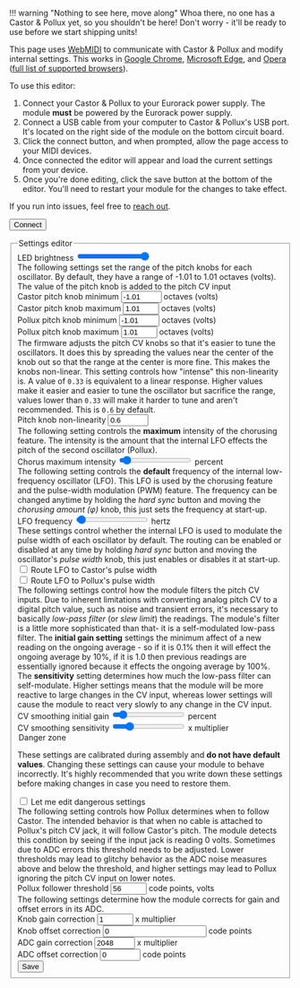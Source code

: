 !!! warning "Nothing to see here, move along"
    Whoa there, no one has a Castor & Pollux yet, so you shouldn't be here! Don't worry - it'll be ready to use before we start shipping units!

This page uses [WebMIDI](https://www.midi.org/17-the-mma/99-web-midi) to communicate with Castor & Pollux and modify internal settings. This works in [Google Chrome](https://www.google.com/chrome/), [Microsoft Edge](https://www.microsoft.com/en-us/edge), and [Opera](https://www.opera.com/) ([full list of supported browsers](https://caniuse.com/midi)).

To use this editor:

1. Connect your Castor & Pollux to your Eurorack power supply. The module **must** be powered by the Eurorack power supply.
1. Connect a USB cable from your computer to Castor & Pollux's USB port. It's located on the right side of the module on the bottom circuit board.
1. Click the connect button, and when prompted, allow the page access to your MIDI devices.
1. Once connected the editor will appear and load the current settings from your device.
1. Once you're done editing, click the save button at the bottom of the editor. You'll need to restart your module for the changes to take effect.

If you run into issues, feel free to [reach out](mailto:support@winterbloom.com).

<button id="connect" class="btn btn-primary btn-lg">Connect</button><span id="connect_info" class="connect-info"></span>

<form id="settings_editor" class="settings-editor hidden">
    <fieldset>
        <legend>Settings editor</legend>
        <div class="form-group">
            <label for="led_brightness">LED brightness</label>
            <input type="range" name="led_brightness" class="form-control" min="0" max="127" value="127" />
        </div>
        <span class="form-message">The following settings set the range of the pitch knobs for each oscillator. By default, they have a range of -1.01 to 1.01 octaves (volts). The value of the pitch knob is added to the pitch CV input</span>
        <div class="form-group">
            <label for="castor_knob_min">Castor pitch knob minimum</label>
            <input type="number" name="castor_knob_min" class="form-control" value="-1.01" step="0.1" min="-3.0" max="0" />
            <span class="form-unit">octaves (volts)</span>
        </div>
        <div class="form-group">
            <label for="castor_knob_max">Castor pitch knob maximum</label>
            <input type="number" name="castor_knob_max" class="form-control" value="1.01" step="0.1" min="0" max="3.0" />
            <span class="form-unit">octaves (volts)</span>
        </div>
        <div class="form-group">
            <label for="pollux_knob_min">Pollux pitch knob minimum</label>
            <input type="number" name="pollux_knob_min" class="form-control" value="-1.01" step="0.1" min="-3.0" max="0" />
            <span class="form-unit">octaves (volts)</span>
        </div>
        <div class="form-group">
            <label for="pollux_knob_max">Pollux pitch knob maximum</label>
            <input type="number" name="pollux_knob_max" class="form-control" value="1.01" step="0.1" min="0" max="3.0" />
            <span class="form-unit">octaves (volts)</span>
        </div>
        <span class="form-message">
        The firmware adjusts the pitch CV knobs so that it's easier to tune
        the oscillators. It does this by spreading the values near the center
        of the knob out so that the range at the center is more fine. This
        makes the knobs non-linear. This setting controls how "intense"
        this non-linearity is. A value of <code>0.33</code> is equivalent to a linear
        response. Higher values make it easier and easier to tune the
        oscillator but sacrifice the range, values lower than <code>0.33</code> will
        make it harder to tune and aren't recommended. This is <code>0.6</code> by
        default.
        </span>
        <div class="form-group">
            <label for="pitch_knob_nonlinearity">Pitch knob non-linearity</label>
            <input type="number" name="pitch_knob_nonlinearity" class="form-control" value="0.6" step="0.01" min="0.33" max="1.0" />
            <span class="form-unit"></span>
        </div>
        <span class="form-message">The following setting controls the <strong>maximum</strong> intensity of the chorusing feature. The intensity is the amount that the internal LFO effects the pitch of the second oscillator (Pollux).</span>
        <div class="form-group">
            <label for="chorus_max_intensity">Chorus maximum intensity</label>
            <input type="range" name="chorus_max_intensity" class="form-control" value="0.05" step="0.01" min="0" max="1.0" />
            <span class="form-unit"><span id="chorus_max_intensity_display_value"></span> percent</span>
        </div>
        <span class="form-message">The following setting controls the <strong>default</strong> frequency of the internal low-frequency oscillator (LFO). This LFO is used by the chorusing feature and the pulse-width modulation (PWM) feature. The frequency can be changed anytime by holding the <em>hard sync</em> button and moving the <em>chorusing amount (φ)</em> knob, this just sets the frequency at start-up.</span>
        <div class="form-group">
            <label for="lfo_frequency">LFO frequency</label>
            <input type="range" name="lfo_frequency" class="form-control" value="0.2" step="0.1" min="0.1" max="5.0" />
            <span class="form-unit"><span id="lfo_frequency_display_value"></span> hertz</span>
        </div>
        <span class="form-message">These settings control whether the internal LFO is used to modulate the pulse width of each oscillator by default. The routing can be enabled or disabled at any time by holding <em>hard sync</em> button and moving the oscillator's <em>pulse width</em> knob, this just enables or disables it at start-up.</span>
        <div class="form-group">
            <label for="castor_lfo_pwm">
            <input type="checkbox" id="castor_lfo_pwm" name="castor_lfo_pwm" value="on" /> Route LFO to Castor's pulse width</label>
        </div>
        <div class="form-group">
            <label for="pollux_lfo_pwm">
            <input type="checkbox" id="pollux_lfo_pwm" name="pollux_lfo_pwm" value="on" /> Route LFO to Pollux's pulse width</label>
        </div>
        <span class="form-message">The following settings control how the module filters the pitch CV inputs. Due to inherent limitations with converting analog pitch CV to a digital pitch value, such as noise and transient errors, it's necessary to basically <em>low-pass filter</em> (or <em>slew limit</em>) the readings. The module's filter is a little more sophisticated than that- it is a self-modulated low-pass filter. The <strong>initial gain setting</strong> settings the minimum affect of a new reading on the ongoing average - so if it is 0.1% then it will effect the ongoing average by 10%, if it is 1.0 then previous readings are essentially ignored because it effects the ongoing average by 100%. The <strong>sensitivity</strong> setting determines how much the low-pass filter can self-modulate. Higher settings means that the module will be more reactive to large changes in the CV input, whereas lower settings will cause the module to react very slowly to any change in the CV input.</span>
        <div class="form-group">
            <label for="smooth_initial_gain">CV smoothing initial gain</label>
            <input type="range" name="smooth_initial_gain" class="form-control" value="0.1" step="0.05" min="0" max="1" />
            <span class="form-unit"><span id="smooth_initial_gain_display_value"></span> percent</span>
        </div>
        <div class="form-group">
            <label for="smooth_sensitivity">CV smoothing sensitivity</label>
            <input type="range" name="smooth_sensitivity" class="form-control" value="20" step="1" min="0" max="100" />
            <span class="form-unit"><span id="smooth_sensitivity_display_value"></span>x multiplier</span>
        </div>
        <!-- Scary settings -->
        <legend>Danger zone</legend>
        <p>These settings are calibrated during assembly and <strong>do not have default values</strong>. Changing these settings can cause your module to behave incorrectly. It's highly recommended that you write down these settings before making changes in case you need to restore them.</p>
        <div class="form-group danger-zone">
            <label for="allow_danger">
            <input type="checkbox" id="allow_danger" /> Let me edit dangerous settings</label>
        </div>
        <span class="form-message">The following setting controls how Pollux determines when to follow Castor. The intended behavior is that when no cable is attached to Pollux's pitch CV jack, it will follow Castor's pitch. The module detects this condition by seeing if the input jack is reading 0 volts. Sometimes due to ADC errors this threshold needs to be adjusted. Lower thresholds may lead to glitchy behavior as the ADC noise measures above and below the threshold, and higher settings may lead to Pollux ignoring the pitch CV input on lower notes.</span>
        <div class="form-group">
            <label for="pollux_follower_threshold">Pollux follower threshold</label>
            <input type="number" name="pollux_follower_threshold" class="form-control" min="0" max="500" value="56" readonly />
            <span class="form-unit"><span id="pollux_follower_threshold_display_value"></span> code points, <span id="pollux_follower_threshold_display_value_volts"></span> volts</span>
        </div>
        <span class="form-message">The following settings determine how the module corrects for gain and offset errors in its ADC.</span>
        <div class="form-group">
            <label for="adc_gain_corr">Knob gain correction</label>
            <input type="number" name="knob_gain_corr" class="form-control" value="1" min="0.5" max="2.0" readonly />
            <span class="form-unit"><span id="knob_gain_corr_display_value"></span>x multiplier</span>
        </div>
        <div class="form-group">
            <label for="knob_gain_corr">Knob offset correction</label>
            <input type="number" name="knob_offset_corr" class="form-control" value="0" readonly />
            <span class="form-unit"><span id="knob_offset_corr_display_value"></span> code points</span>
        </div>
        <div class="form-group">
            <label for="adc_gain_corr">ADC gain correction</label>
            <input type="number" name="adc_gain_corr" class="form-control" value="2048" min="1024" max="3072" readonly />
            <span class="form-unit"><span id="adc_gain_corr_display_value"></span>x multiplier</span>
        </div>
        <div class="form-group">
            <label for="adc_offset_corr">ADC offset correction</label>
            <input type="number" name="adc_offset_corr" class="form-control" value="0" min="-100" max="100" readonly />
            <span class="form-unit"><span id="adc_offset_corr_display_value"></span> code points</span>
        </div>
        <div class="form-group">
            <button type="button" id="save_button" class="btn btn-primary btn-lg btn-block">Save</button>
        </div>
    </fieldset>
</form>

<link rel="stylesheet" href="../styles/settings.css" />
<script type="module" src="../scripts/settings.js"></script>
